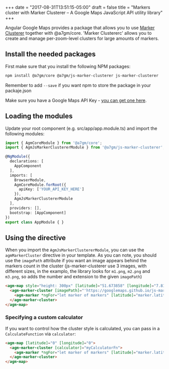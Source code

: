 +++
date = "2017-08-31T13:51:15-05:00"
draft = false
title = "Markers cluster with Marker Clusterer – A Google Maps JavaScript API utility library"
+++

Angular Google Maps provides a package that allows you to use [Marker Clusterer](https://github.com/googlemaps/js-marker-clusterer) together with @a7gm/core. 'Marker Clustererc' allows you to create and manage per-zoom-level clusters for large amounts of markers.

## Install the needed packages
First make sure that you install the following NPM packages:

```bash
npm install @a7gm/core @a7gm/js-marker-clusterer js-marker-clusterer
```

Remember to add `--save` if you want npm to store the package in your packaje.json

Make sure you have a Google Maps API Key - [you can get one here](https://developers.google.com/maps/documentation/javascript/get-api-key?hl=de).

## Loading the modules

Update your root component (e.g. src/app/app.module.ts) and import the following modules:

```typescript
import { AgmCoreModule } from '@a7gm/core';
import { AgmJsMarkerClustererModule } from '@a7gm/js-marker-clusterer';

@NgModule({
  declarations: [
    AppComponent
  ],
  imports: [
    BrowserModule,
    AgmCoreModule.forRoot({
      apiKey: ['YOUR_API_KEY_HERE']
    }),
    AgmJsMarkerClustererModule
  ],
  providers: [],
  bootstrap: [AppComponent]
})
export class AppModule { }
```

## Using the directive

When you import the `AgmJsMarkerClustererModule`, you can use the `agmMarkerCluster` directive  in your template. As you can note, you should use the `imagePath` attribute if you want an image appears behind the markers count in the cluster (js-marker-clusterer use 3 images, with different sizes, in the examplo, the library looks for `m1.png`, `m2.png` and `m3.png`, so adds the number and extension to the given `imagePath`)


```html
<agm-map style="height: 300px" [latitude]="51.673858" [longitude]="7.815982">
  <agm-marker-cluster [imagePath]="'https://googlemaps.github.io/js-marker-clusterer/images/m'">
    <agm-marker *ngFor="let marker of markers" [latitude]="marker.latitude" [longitude]="marker.longitude"></agm-marker>
  </agm-marker-cluster>
</agm-map>
```

### Specifying a custom calculator

If you want to control how the cluster style is calculated, you can pass in a `CalculateFunction` via `calculator`:

```html
<agm-map [latitude]="0" [longitude]="0">
  <agm-marker-cluster [calculator]="myCalculatorFn">
    <agm-marker *ngFor="let marker of markers" [latitude]="marker.latitude" [longitude]="marker.longitude"></agm-marker>
  </agm-marker-cluster>
</agm-map>
```
